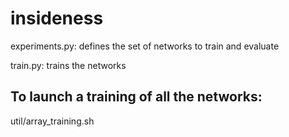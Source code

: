 # insideness

experiments.py: defines the set of networks to train and evaluate

train.py: trains the networks

## To launch a training of all the networks:

util/array_training.sh
